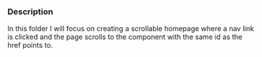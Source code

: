 ### Description 
In this folder I will focus on creating a scrollable homepage where a nav link is clicked and the page scrolls to the component with the same id as the href points to.  